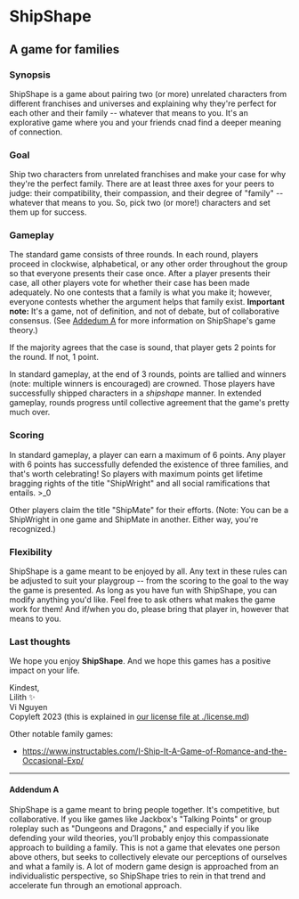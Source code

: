 # **ShipShape**

## A game for families

### Synopsis

ShipShape is a game about pairing two (or more) unrelated characters from different franchises and universes and explaining why they're perfect for each other and their family -- whatever that means to you. It's an explorative game where you and your friends cnad find a deeper meaning of connection.

### Goal

Ship two characters from unrelated franchises and make your case for why they're the perfect family. There are at least three axes for your peers to judge: their compatibility, their compassion, and their degree of "family" -- whatever that means to you. So, pick two (or more!) characters and set them up for success.

### Gameplay

The standard game consists of three rounds. In each round, players proceed in clockwise, alphabetical, or any other order throughout the group so that everyone presents their case once. After a player presents their case, all other players vote for whether their case has been made adequately. No one contests that a family is what you make it; however, everyone contests whether the argument helps that family exist. **Important note:** It's a game, not of definition, and not of debate, but of collaborative consensus. (See [Addedum A](#addendum-a) for more information on ShipShape's game theory.)

If the majority agrees that the case is sound, that player gets 2 points for the round. If not, 1 point.

In standard gameplay, at the end of 3 rounds, points are tallied and winners (note: multiple winners is encouraged) are crowned. Those players have successfully shipped characters in a *shipshape* manner. In extended gameplay, rounds progress until collective agreement that the game's pretty much over.

### Scoring

In standard gameplay, a player can earn a maximum of 6 points. Any player with 6 points has successfully defended the existence of three families, and that's worth celebrating! So players with maximum points get lifetime bragging rights of the title "ShipWright" and all social ramifications that entails. >_0

Other players claim the title "ShipMate" for their efforts. (Note: You can be a ShipWright in one game and ShipMate in another. Either way, you're recognized.)

### Flexibility

ShipShape is a game meant to be enjoyed by all. Any text in these rules can be adjusted to suit your playgroup -- from the scoring to the goal to the way the game is presented. As long as you have fun with ShipShape, you can modify anything you'd like. Feel free to ask others what makes the game work for them! And if/when you do, please bring that player in, however that means to you.

### Last thoughts

We hope you enjoy **ShipShape**. And we hope this games has a positive impact on your life.

Kindest,    
Lilith ✨    
Vi Nguyen    
Copyleft 2023 (this is explained in [our license file at ./license.md](https://github.com/justlilith/ShipShape/blob/main/license.md))

Other notable family games:

- <https://www.instructables.com/I-Ship-It-A-Game-of-Romance-and-the-Occasional-Exp/>

____


#### Addendum A

ShipShape is a game meant to bring people together. It's competitive, but collaborative. If you like games like Jackbox's "Talking Points" or group roleplay such as "Dungeons and Dragons," and especially if you like defending your wild theories, you'll probably enjoy this compassionate approach to building a family. This is not a game that elevates one person above others, but seeks to collectively elevate our perceptions of ourselves and what a family is. A lot of modern game design is approached from an individualistic perspective, so ShipShape tries to rein in that trend and accelerate fun through an emotional approach.
